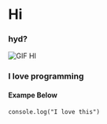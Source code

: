 # Hi 

### hyd?

![GIF HI](https://media.tenor.com/4czelFhAYTIAAAAC/hi-hello.gif)

### I love programming

#### Exampe Below

```
console.log("I love this")
```
